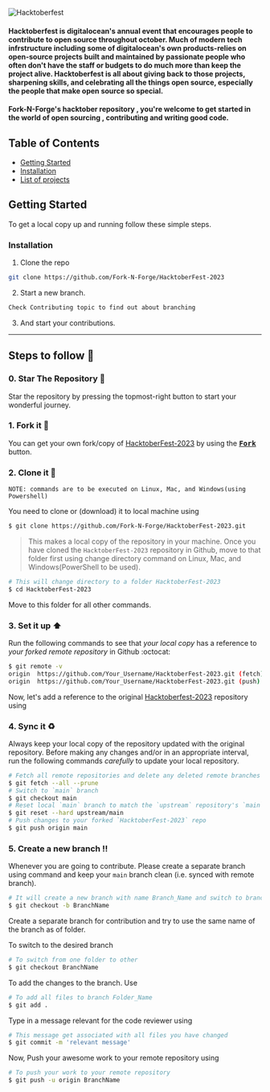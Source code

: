 ![Hacktoberfest](https://github.com/Fork-N-Forge/HacktoberFest-2023/assets/92796050/cf2169eb-c45d-4560-a6b5-416b58b65e9e)

<h4>Hacktoberfest is digitalocean's annual event that encourages people to contribute to open source throughout october. Much of modern tech infrstructure including some of digitalocean's own products-relies on open-source projects built and maintained by passionate people who often don't have the staff or budgets to do much more than keep the project alive. Hacktoberfest is all about giving back to those projects, sharpening skills, and celebrating all the things open source, especially the people that make open source so special.<h4>

<!-- TABLE OF CONTENTS -->

Fork-N-Forge's hacktober repository , you're welcome to get started in the world of open sourcing , contributing and writing good code.
## Table of Contents

* [Getting Started](#getting-started)
* [Installation](#installation)
* [List of projects](#table)


<!-- GETTING STARTED -->
## Getting Started

To get a local copy up and running follow these simple steps.


### Installation

1. Clone the repo
```sh
git clone https://github.com/Fork-N-Forge/HacktoberFest-2023
```
2. Start a new branch.
```sh
Check Contributing topic to find out about branching
```

3. And start your contributions.

----------

## Steps to follow :scroll:

### 0. Star The Repository :star2:

Star the repository by pressing the topmost-right button to start your wonderful journey.

### 1. Fork it :fork_and_knife:

You can get your own fork/copy of [HacktoberFest-2023](https://github.com/Fork-N-Forge/HacktoberFest-2023) by using the <a href="https://github.com/Fork-N-Forge/HacktoberFest-2023/fork"><kbd><b>Fork</b></kbd></a> button.


### 2. Clone it :busts_in_silhouette:

`NOTE: commands are to be executed on Linux, Mac, and Windows(using Powershell)`

You need to clone or (download) it to local machine using

```sh
$ git clone https://github.com/Fork-N-Forge/HacktoberFest-2023.git
```

> This makes a local copy of the repository in your machine.
Once you have cloned the `HacktoberFest-2023` repository in Github, move to that folder first using change directory command on Linux, Mac, and Windows(PowerShell to be used).

```sh
# This will change directory to a folder HacktoberFest-2023
$ cd HacktoberFest-2023
```

Move to this folder for all other commands.

### 3. Set it up :arrow_up:

Run the following commands to see that *your local copy* has a reference to *your forked remote repository* in Github :octocat:

```sh
$ git remote -v
origin  https://github.com/Your_Username/HacktoberFest-2023.git (fetch)
origin  https://github.com/Your_Username/HacktoberFest-2023.git (push)
```

Now, let's add a reference to the original [Hacktoberfest-2023](https://github.com/Fork-N-Forge/HacktoberFest-2023) repository using


### 4. Sync it :recycle:

Always keep your local copy of the repository updated with the original repository.
Before making any changes and/or in an appropriate interval, run the following commands *carefully* to update your local repository.

```sh
# Fetch all remote repositories and delete any deleted remote branches
$ git fetch --all --prune
# Switch to `main` branch
$ git checkout main
# Reset local `main` branch to match the `upstream` repository's `main` branch
$ git reset --hard upstream/main
# Push changes to your forked `HacktoberFest-2023` repo
$ git push origin main
```


### 5. Create a new branch :bangbang:

Whenever you are going to contribute. Please create a separate branch using command and keep your `main` branch clean (i.e. synced with remote branch).

```sh
# It will create a new branch with name Branch_Name and switch to branch Folder_Name
$ git checkout -b BranchName
```

Create a separate branch for contribution and try to use the same name of the branch as of folder.

To switch to the desired branch

```sh
# To switch from one folder to other
$ git checkout BranchName
```

To add the changes to the branch. Use

```sh
# To add all files to branch Folder_Name
$ git add .
```

Type in a message relevant for the code reviewer using

```sh
# This message get associated with all files you have changed
$ git commit -m 'relevant message'
```

Now, Push your awesome work to your remote repository using

```sh
# To push your work to your remote repository
$ git push -u origin BranchName
```
